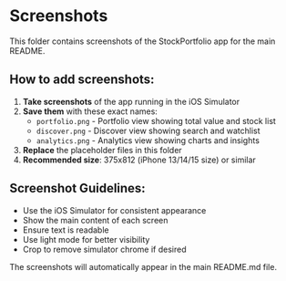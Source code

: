 # Screenshots

This folder contains screenshots of the StockPortfolio app for the main README.

## How to add screenshots:

1. **Take screenshots** of the app running in the iOS Simulator
2. **Save them** with these exact names:
   - `portfolio.png` - Portfolio view showing total value and stock list
   - `discover.png` - Discover view showing search and watchlist
   - `analytics.png` - Analytics view showing charts and insights
3. **Replace** the placeholder files in this folder
4. **Recommended size**: 375x812 (iPhone 13/14/15 size) or similar

## Screenshot Guidelines:

- Use the iOS Simulator for consistent appearance
- Show the main content of each screen
- Ensure text is readable
- Use light mode for better visibility
- Crop to remove simulator chrome if desired

The screenshots will automatically appear in the main README.md file.
